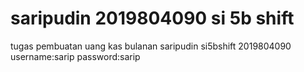 # saripudin 2019804090 si 5b shift
tugas pembuatan uang kas bulanan saripudin si5bshift 2019804090
username:sarip
password:sarip
